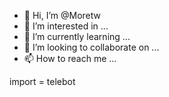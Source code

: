 - 👋 Hi, I’m @Moretw
- 👀 I’m interested in ...
- 🌱 I’m currently learning ...
- 💞️ I’m looking to collaborate on ...
- 📫 How to reach me ...

<!---
Moretw/Moretw is a ✨ special ✨ repository because its `README.md` (this file) appears on your GitHub profile.
You can click the Preview link to take a look at your changes.
--->
import = telebot 
